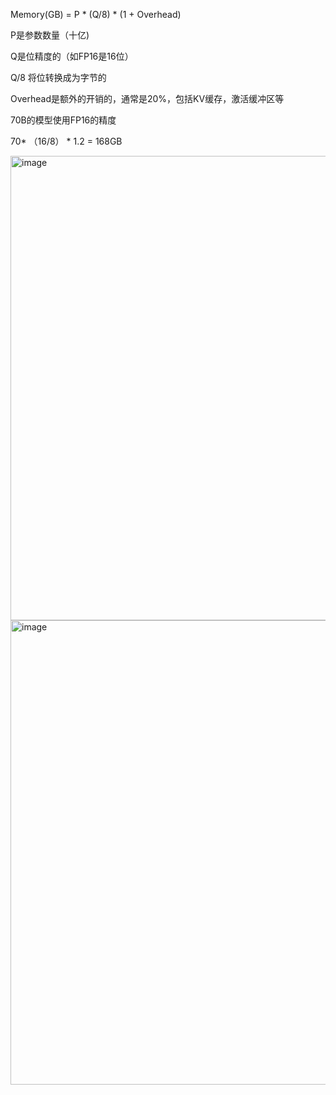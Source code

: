 Memory(GB) = P * (Q/8)  * (1 + Overhead)

P是参数数量（十亿)

Q是位精度的（如FP16是16位）

Q/8 将位转换成为字节的

Overhead是额外的开销的，通常是20%，包括KV缓存，激活缓冲区等

70B的模型使用FP16的精度

70* （16/8） * 1.2 = 168GB

<img width="881" height="743" alt="image" src="https://github.com/user-attachments/assets/524c173f-aa56-467d-96fb-fa41978831c1" />


<img width="675" height="743" alt="image" src="https://github.com/user-attachments/assets/d02e727b-8f03-4397-9c8d-dafefc32154d" />
